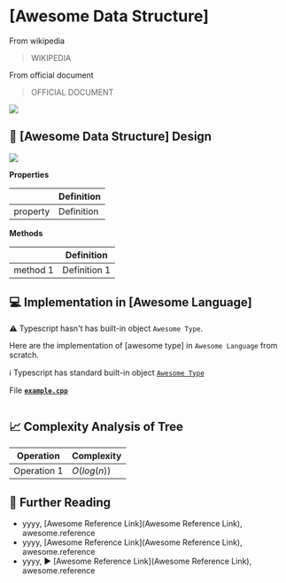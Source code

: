 # [Awesome Data Structure]

From wikipedia

> WIKIPEDIA

From official document 

> OFFICIAL DOCUMENT

![](../abstract/data-structures/image.png)


## 🎨 [Awesome Data Structure] Design

![](images/design.png)

**Properties**

|                | Definition                              |
|----------------|-----------------------------------------|
| property       | Definition                              |

**Methods**

|                 | Definition      |
|-----------------|-----------------|
| method 1        | Definition 1    |


## 💻 Implementation in [Awesome Language]

⚠️ Typescript hasn't has built-in object `Awesome Type`.

Here are the implementation of [awesome type] in `Awesome Language` from scratch.

ℹ️ Typescript has standard built-in object [`Awesome Type`](awesome-link)

File [**`example.cpp`**](code/example.cpp)

```[id]
```

## 📈 Complexity Analysis of Tree


| Operation       | Complexity          |
|-----------------|---------------------|
| Operation 1     | $O(log(n))$         |

## 🔗 Further Reading

* yyyy, [Awesome Reference Link](Awesome Reference Link), awesome.reference
* yyyy, [Awesome Reference Link](Awesome Reference Link), awesome.reference
* yyyy, ▶️ [Awesome Reference Link](Awesome Reference Link), awesome.reference
